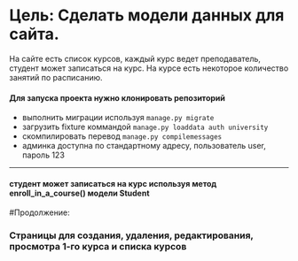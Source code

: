 # Цель: Сделать модели данных для сайта. 
На сайте есть список курсов, 
каждый курс ведет преподаватель, 
студент может записаться на курс. 
На курсе есть некоторое количество занятий по расписанию.


#### Для запуска проекта нужно клонировать репозиторий
* выполнить миграции используя `manage.py migrate`
* загрузить fixture коммандой `manage.py loaddata auth university`
* скомпилировать перевод `manage.py compilemessages`
* админка доступна по стандартному адресу, пользователь user, пароль 123
---
#### студент может записаться на курс используя метод enroll_in_a_course() модели Student


#Продолжение: 
### Страницы для создания, удаления, редактирования, просмотра 1-го курса и списка курсов